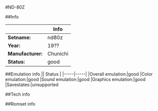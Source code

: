#ND-80Z

##Info

||Info|
|-----|-----|
|**Setname:**|nd80z
|**Year:**|19??
|**Manufacturer:**|Chunichi
|**Status:**|good

##Emulation info
|| Status |
|-----|-----|
|Overall emulation:|good
|Color emulation:|good
|Sound emulation:|good
|Graphics emulation:|good
|Savestates:|unsupported

##Tech info

##Romset info

<!--- START OF EDITED COMMENT DO NOT TOUCH TEXT ABOVE-->
